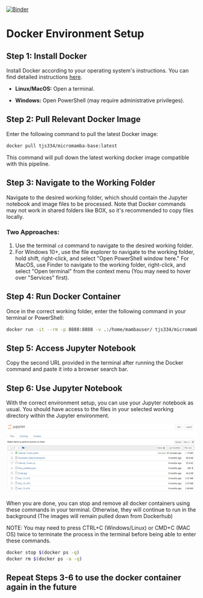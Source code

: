 [![Binder](https://mybinder.org/badge_logo.svg)](https://mybinder.org/v2/gh/tylerslonecki/bi-image-analysis/tree/main/cranberry/HEAD?labpath=https%3A%2F%2Fgithub.com%2Ftylerslonecki%2Fbi-image-analysis%2Fblob%2Fmain%2Fcranberry%2FInternal_Scans.ipynb)

# Docker Environment Setup

## Step 1: Install Docker

Install Docker according to your operating system's instructions. You can find detailed instructions [here](https://docs.docker.com/engine/install/).

- **Linux/MacOS:**
  Open a terminal.

- **Windows:**
  Open PowerShell (may require administrative privileges).

## Step 2: Pull Relevant Docker Image

Enter the following command to pull the latest Docker image:

```bash
docker pull tjs334/micromamba-base:latest
```
This command will pull down the latest working docker image compatible with this pipeline.

## Step 3: Navigate to the Working Folder

Navigate to the desired working folder, which should contain the Jupyter notebook and image files to be processed. Note that Docker commands may not work in shared folders like BOX, so it's recommended to copy files locally.

### Two Approaches:

1. Use the terminal `cd` command to navigate to the desired working folder.
2. For Windows 10+, use the file explorer to navigate to the working folder, hold shift, right-click, and select "Open PowerShell window here." For MacOS, use Finder to navigate to the working folder, right-click, and select "Open terminal" from the context menu (You may need to hover over "Services" first).

## Step 4: Run Docker Container

Once in the correct working folder, enter the following command in your terminal or PowerShell:

```bash
docker run -it --rm -p 8888:8888 -v .:/home/mambauser/ tjs334/micromamba-base:latest
```

## Step 5: Access Jupyter Notebook

Copy the second URL provided in the terminal after running the Docker command and paste it into a browser search bar.

## Step 6: Use Jupyter Notebook

With the correct environment setup, you can use your Jupyter notebook as usual. You should have access to the files in your selected working directory within the Jupyter environment.

![Alt Text](https://github.com/tylerslonecki/bi-image-analysis/blob/main/bi/assets/jupyter_example.PNG)

When you are done, you can stop and remove all docker containers using these commands in your terminal. Otherwise, they will continue to run in the background (The images will remain pulled down from Dockerhub)

NOTE: You may need to press CTRL+C (Windows/Linux) or CMD+C (MAC OS) twice to terminate the process in the terminal before being able to enter these commands.
```bash
docker stop $(docker ps -q)
docker rm $(docker ps -a -q)
```

## Repeat Steps 3-6 to use the docker container again in the future
